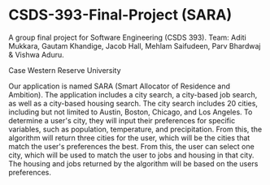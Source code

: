 # CSDS-393-Final-Project (SARA)
A group final project for Software Engineering (CSDS 393). 
Team: Aditi Mukkara, Gautam Khandige, Jacob Hall, Mehlam Saifudeen, Parv Bhardwaj & Vishwa Aduru.

Case Western Reserve University 

Our application is named SARA (Smart Allocator of Residence and Ambition). The application includes a city search, a city-based job search, as well as a city-based housing search. The city search includes 20 cities, including but not limited to Austin, Boston, Chicago, and Los Angeles. To determine a user's city, they will input their preferences for specific variables, such as population, temperature, and precipitation. From this, the algorithm will return three cities for the user, which will be the cities that match the user's preferences the best. From this, the user can select one city, which will be used to match the user to jobs and housing in that city. The housing and jobs returned by the algorithm will be based on the users preferences. 
